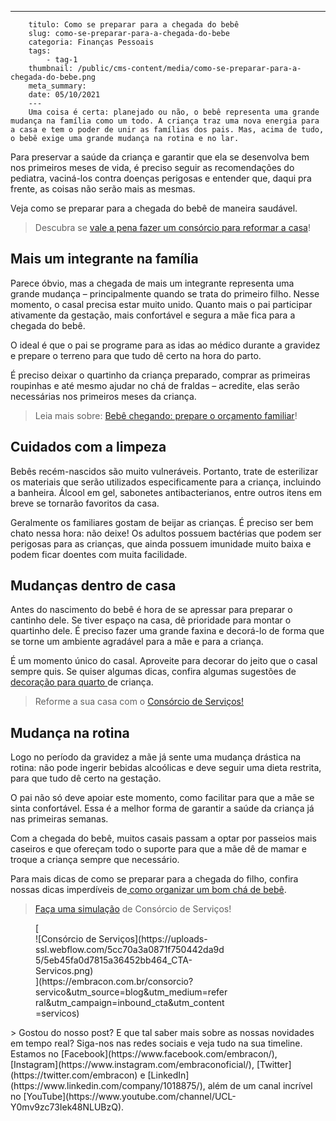 ---
        titulo: Como se preparar para a chegada do bebê
        slug: como-se-preparar-para-a-chegada-do-bebe
        categoria: Finanças Pessoais
        tags:
            - tag-1
        thumbnail: /public/cms-content/media/como-se-preparar-para-a-chegada-do-bebe.png
        meta_summary: 
        date: 05/10/2021
        ---
        Uma coisa é certa: planejado ou não, o bebê representa uma grande mudança na família como um todo. A criança traz uma nova energia para a casa e tem o poder de unir as famílias dos pais. Mas, acima de tudo, o bebê exige uma grande mudança na rotina e no lar.

Para preservar a saúde da criança e garantir que ela se desenvolva bem nos primeiros meses de vida, é preciso seguir as recomendações do pediatra, vaciná-los contra doenças perigosas e entender que, daqui pra frente, as coisas não serão mais as mesmas.

Veja como se preparar para a chegada do bebê de maneira saudável.

> Descubra se [vale a pena fazer um consórcio para reformar a casa](https://www.embracon.com.br/blog/afinal-vale-a-pena-fazer-um-consorcio-para-reformar-a-casa)!

Mais um integrante na família
-----------------------------

Parece óbvio, mas a chegada de mais um integrante representa uma grande mudança – principalmente quando se trata do primeiro filho. Nesse momento, o casal precisa estar muito unido. Quanto mais o pai participar ativamente da gestação, mais confortável e segura a mãe fica para a chegada do bebê.

O ideal é que o pai se programe para as idas ao médico durante a gravidez e prepare o terreno para que tudo dê certo na hora do parto.

É preciso deixar o quartinho da criança preparado, comprar as primeiras roupinhas e até mesmo ajudar no chá de fraldas – acredite, elas serão necessárias nos primeiros meses da criança.

> Leia mais sobre: [Bebê chegando: prepare o orçamento familiar](https://www.embracon.com.br/blog/bebe-chegando-prepare-o-orcamento-familiar)!

Cuidados com a limpeza
----------------------

Bebês recém-nascidos são muito vulneráveis. Portanto, trate de esterilizar os materiais que serão utilizados especificamente para a criança, incluindo a banheira. Álcool em gel, sabonetes antibacterianos, entre outros itens em breve se tornarão favoritos da casa.

Geralmente os familiares gostam de beijar as crianças. É preciso ser bem chato nessa hora: não deixe! Os adultos possuem bactérias que podem ser perigosas para as crianças, que ainda possuem imunidade muito baixa e podem ficar doentes com muita facilidade.

Mudanças dentro de casa
-----------------------

Antes do nascimento do bebê é hora de se apressar para preparar o cantinho dele. Se tiver espaço na casa, dê prioridade para montar o quartinho dele. É preciso fazer uma grande faxina e decorá-lo de forma que se torne um ambiente agradável para a mãe e para a criança.

É um momento único do casal. Aproveite para decorar do jeito que o casal sempre quis. Se quiser algumas dicas, confira algumas sugestões de [decoração para quarto ](https://www.embracon.com.br/blog/saiba-o-que-e-tendencia-em-decoracao-de-quarto-de-crianca)de criança.

> Reforme a sua casa com o [Consórcio de Serviços!](https://www.embracon.com.br/consorcio-servicos)

Mudança na rotina
-----------------

Logo no período da gravidez a mãe já sente uma mudança drástica na rotina: não pode ingerir bebidas alcoólicas e deve seguir uma dieta restrita, para que tudo dê certo na gestação.

O pai não só deve apoiar este momento, como facilitar para que a mãe se sinta confortável. Essa é a melhor forma de garantir a saúde da criança já nas primeiras semanas.

Com a chegada do bebê, muitos casais passam a optar por passeios mais caseiros e que ofereçam todo o suporte para que a mãe dê de mamar e troque a criança sempre que necessário.

Para mais dicas de como se preparar para a chegada do filho, confira nossas dicas imperdíveis de[ como organizar um bom chá de bebê](https://www.embracon.com.br/blog/cha-de-bebe-aprenda-como-organizar-de-forma-eficiente).

> [Faça uma simulação](https://www.embracon.com.br/consorcio) de Consórcio de Serviços!

<figure class="w-richtext-figure-type-image w-richtext-align-center" style="max-width:310px">[<div>![Consórcio de Serviços](https://uploads-ssl.webflow.com/5cc70a3a0871f750442da9d5/5eb45fa0d7815a36452bb464_CTA-Servicos.png)</div>](https://embracon.com.br/consorcio?servico&utm_source=blog&utm_medium=referral&utm_campaign=inbound_cta&utm_content=servicos)</figure>> Gostou do nosso post? E que tal saber mais sobre as nossas novidades em tempo real? Siga-nos nas redes sociais e veja tudo na sua timeline. Estamos no [Facebook](https://www.facebook.com/embracon/), [Instagram](https://www.instagram.com/embraconoficial/), [Twitter](https://twitter.com/embracon) e [LinkedIn](https://www.linkedin.com/company/1018875/), além de um canal incrível no [YouTube](https://www.youtube.com/channel/UCL-Y0mv9zc73Iek48NLUBzQ).
        